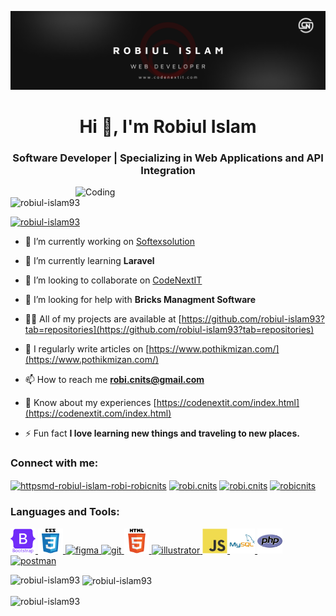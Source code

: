 ![logo](https://github.com/robiul-islam93/robiul-islam93/blob/main/image.png)
<h1 align="center">Hi 👋, I'm Robiul Islam</h1>
<h3 align="center">Software Developer | Specializing in Web Applications and API Integration</h3>
<img align="right" src="https://media.tenor.com/-UygBh3nnfEAAAAC/coding.gif" alt="Coding" width="400">
<p align="left"> <img src="https://komarev.com/ghpvc/?username=robiul-islam93&label=Profile%20views&color=0e75b6&style=flat" alt="robiul-islam93" /> </p>

<p align="left"> <a href="https://github.com/ryo-ma/github-profile-trophy"><img src="https://github-profile-trophy.vercel.app/?username=robiul-islam93" alt="robiul-islam93" /></a> </p>

- 🔭 I’m currently working on [Softexsolution](https://www.softexsolution.com/)

- 🌱 I’m currently learning **Laravel**

- 👯 I’m looking to collaborate on [CodeNextIT](https://codenextit.com/index.html)

- 🤝 I’m looking for help with **Bricks Managment Software**

- 👨‍💻 All of my projects are available at [https://github.com/robiul-islam93?tab=repositories](https://github.com/robiul-islam93?tab=repositories)

- 📝 I regularly write articles on [https://www.pothikmizan.com/](https://www.pothikmizan.com/)

- 📫 How to reach me **robi.cnits@gmail.com**

- 📄 Know about my experiences [https://codenextit.com/index.html](https://codenextit.com/index.html)

- ⚡ Fun fact **I love learning new things and traveling to new places.**

<h3 align="left">Connect with me:</h3>
<p align="left">
<a href="https://linkedin.com/in/md-robiul-islam-robi-robicnits" target="blank"><img align="center" src="https://raw.githubusercontent.com/rahuldkjain/github-profile-readme-generator/master/src/images/icons/Social/linked-in-alt.svg" alt="httpsmd-robiul-islam-robi-robicnits" height="30" width="40" /></a>
<a href="https://fb.com/robi.cnits" target="blank"><img align="center" src="https://raw.githubusercontent.com/rahuldkjain/github-profile-readme-generator/master/src/images/icons/Social/facebook.svg" alt="robi.cnits" height="30" width="40" /></a>
<a href="https://instagram.com/robi.cnits" target="blank"><img align="center" src="https://raw.githubusercontent.com/rahuldkjain/github-profile-readme-generator/master/src/images/icons/Social/instagram.svg" alt="robi.cnits" height="30" width="40" /></a>
<a href="https://www.behance.net/robicnits" target="blank"><img align="center" src="https://raw.githubusercontent.com/rahuldkjain/github-profile-readme-generator/master/src/images/icons/Social/behance.svg" alt="robicnits" height="30" width="40" /></a>
</p>

<h3 align="left">Languages and Tools:</h3>
<p align="left"> <a href="https://getbootstrap.com" target="_blank" rel="noreferrer"> <img src="https://raw.githubusercontent.com/devicons/devicon/master/icons/bootstrap/bootstrap-plain-wordmark.svg" alt="bootstrap" width="40" height="40"/> </a> <a href="https://www.w3schools.com/css/" target="_blank" rel="noreferrer"> <img src="https://raw.githubusercontent.com/devicons/devicon/master/icons/css3/css3-original-wordmark.svg" alt="css3" width="40" height="40"/> </a> <a href="https://www.figma.com/" target="_blank" rel="noreferrer"> <img src="https://www.vectorlogo.zone/logos/figma/figma-icon.svg" alt="figma" width="40" height="40"/> </a> <a href="https://git-scm.com/" target="_blank" rel="noreferrer"> <img src="https://www.vectorlogo.zone/logos/git-scm/git-scm-icon.svg" alt="git" width="40" height="40"/> </a> <a href="https://www.w3.org/html/" target="_blank" rel="noreferrer"> <img src="https://raw.githubusercontent.com/devicons/devicon/master/icons/html5/html5-original-wordmark.svg" alt="html5" width="40" height="40"/> </a> <a href="https://www.adobe.com/in/products/illustrator.html" target="_blank" rel="noreferrer"> <img src="https://www.vectorlogo.zone/logos/adobe_illustrator/adobe_illustrator-icon.svg" alt="illustrator" width="40" height="40"/> </a> <a href="https://developer.mozilla.org/en-US/docs/Web/JavaScript" target="_blank" rel="noreferrer"> <img src="https://raw.githubusercontent.com/devicons/devicon/master/icons/javascript/javascript-original.svg" alt="javascript" width="40" height="40"/> </a> <a href="https://www.mysql.com/" target="_blank" rel="noreferrer"> <img src="https://raw.githubusercontent.com/devicons/devicon/master/icons/mysql/mysql-original-wordmark.svg" alt="mysql" width="40" height="40"/> </a> <a href="https://www.php.net" target="_blank" rel="noreferrer"> <img src="https://raw.githubusercontent.com/devicons/devicon/master/icons/php/php-original.svg" alt="php" width="40" height="40"/> </a> <a href="https://postman.com" target="_blank" rel="noreferrer"> <img src="https://www.vectorlogo.zone/logos/getpostman/getpostman-icon.svg" alt="postman" width="40" height="40"/> </a> </p>

<p><img align="left" src="https://github-readme-stats.vercel.app/api/top-langs?username=robiul-islam93&show_icons=true&locale=en&layout=compact" alt="robiul-islam93" /></p>

<p>&nbsp;<img align="center" src="https://github-readme-stats.vercel.app/api?username=robiul-islam93&show_icons=true&locale=en" alt="robiul-islam93" /></p>

<p><img align="center" src="https://github-readme-streak-stats.herokuapp.com/?user=robiul-islam93&" alt="robiul-islam93" /></p>
